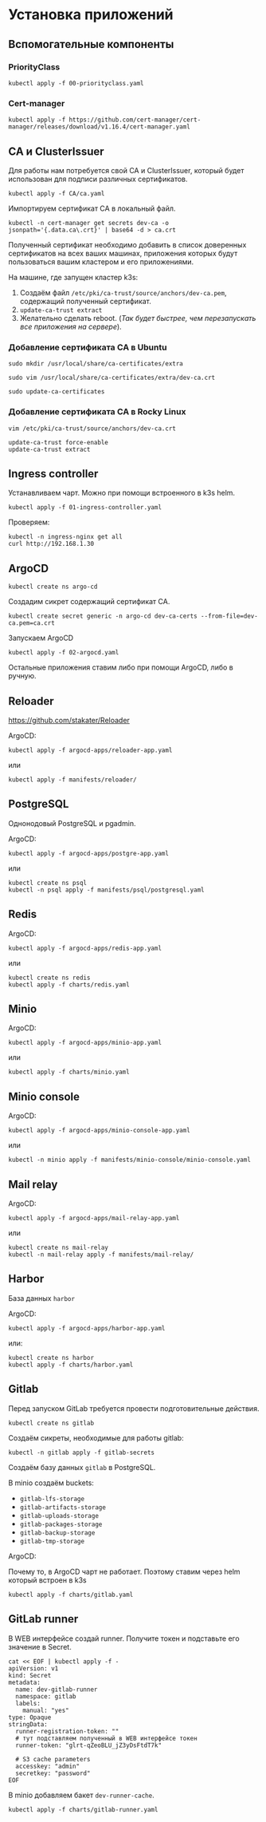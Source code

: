# Установка приложений

## Вспомогательные компоненты

### PriorityClass

```shell
kubectl apply -f 00-priorityclass.yaml
```

### Cert-manager

```shell
kubectl apply -f https://github.com/cert-manager/cert-manager/releases/download/v1.16.4/cert-manager.yaml
```

## CA и ClusterIssuer

Для работы нам потребуется свой CA и ClusterIssuer, который будет использован для подписи различных сертификатов.

```shell
kubectl apply -f CA/ca.yaml
```

Импортируем сертификат CA в локальный файл.

```shell
kubectl -n cert-manager get secrets dev-ca -o jsonpath='{.data.ca\.crt}' | base64 -d > ca.crt
```

Полученный сертификат необходимо добавить в список доверенных сертификатов на всех ваших машинах,
приложения которых будут пользоваться вашим кластером и его приложениями.

На машине, где запущен кластер k3s:

1. Создаём файл `/etc/pki/ca-trust/source/anchors/dev-ca.pem`, содержащий полученный сертификат.
2. `update-ca-trust extract`
3. Желательно сделать reboot. (*Так будет быстрее, чем перезапускать все приложения на сервере*).

### Добавление сертификата CA в Ubuntu

```shell
sudo mkdir /usr/local/share/ca-certificates/extra
```

```shell
sudo vim /usr/local/share/ca-certificates/extra/dev-ca.crt
```

```shell
sudo update-ca-certificates
```

### Добавление сертификата CA в Rocky Linux

```shell
vim /etc/pki/ca-trust/source/anchors/dev-ca.crt
```

```shell
update-ca-trust force-enable
update-ca-trust extract
```

## Ingress controller

Устанавливаем чарт. Можно при помощи встроенного в k3s helm.

```shell
kubectl apply -f 01-ingress-controller.yaml
```

Проверяем:

```shell
kubectl -n ingress-nginx get all
curl http://192.168.1.30
```

## ArgoCD

```shell
kubectl create ns argo-cd
```

Создадим сикрет содержащий сертификат CA.

```shell
kubectl create secret generic -n argo-cd dev-ca-certs --from-file=dev-ca.pem=ca.crt
```

Запускаем ArgoCD

```shell
kubectl apply -f 02-argocd.yaml
```

Остальные приложения ставим либо при помощи ArgoCD, либо в ручную.

## Reloader

https://github.com/stakater/Reloader

ArgoCD:

```shell
kubectl apply -f argocd-apps/reloader-app.yaml
```

или

```shell
kubectl apply -f manifests/reloader/
```

## PostgreSQL

Однонодовый PostgreSQL и pgadmin.

ArgoCD:

```shell
kubectl apply -f argocd-apps/postgre-app.yaml
```

или

```shell
kubectl create ns psql
kubectl -n psql apply -f manifests/psql/postgresql.yaml
```

## Redis

ArgoCD:

```shell
kubectl apply -f argocd-apps/redis-app.yaml
```

или

```shell
kubectl create ns redis
kubectl apply -f charts/redis.yaml
```

## Minio

ArgoCD:

```shell
kubectl apply -f argocd-apps/minio-app.yaml
```

или

```shell
kubectl apply -f charts/minio.yaml
```

## Minio console

ArgoCD:

```shell
kubectl apply -f argocd-apps/minio-console-app.yaml
```

или

```shell
kubectl -n minio apply -f manifests/minio-console/minio-console.yaml
```

## Mail relay

ArgoCD:

```shell
kubectl apply -f argocd-apps/mail-relay-app.yaml
```

или

```shell
kubectl create ns mail-relay
kubectl -n mail-relay apply -f manifests/mail-relay/
```

## Harbor

База данных `harbor`

ArgoCD:

```shell
kubectl apply -f argocd-apps/harbor-app.yaml
```

или:

```shell
kubectl create ns harbor
kubectl apply -f charts/harbor.yaml
```

## Gitlab

Перед запуском GitLab требуется провести подготовительные действия.

```shell
kubectl create ns gitlab
```

Создаём сикреты, необходимые для работы gitlab:

```shell
kubectl -n gitlab apply -f gitlab-secrets
```

Создаём базу данных `gitlab` в PostgreSQL.

В minio создаём buckets:

- `gitlab-lfs-storage`
- `gitlab-artifacts-storage`
- `gitlab-uploads-storage`
- `gitlab-packages-storage`
- `gitlab-backup-storage`
- `gitlab-tmp-storage`

ArgoCD:

Почему то, в ArgoCD чарт не работает. Поэтому ставим через helm который встроен в k3s

```shell
kubectl apply -f charts/gitlab.yaml
```

## GitLab runner

В WEB интерфейсе создай runner. Получите токен и подставьте eго значение в Secret.

```shell
cat << EOF | kubectl apply -f -
apiVersion: v1
kind: Secret
metadata:
  name: dev-gitlab-runner
  namespace: gitlab
  labels:
    manual: "yes"
type: Opaque
stringData:
  runner-registration-token: ""
  # тут подставляем полученный в WEB интерфейсе токен
  runner-token: "glrt-qZeoBLU_jZ3yDsFtdT7k"
  
  # S3 cache parameters
  accesskey: "admin"
  secretkey: "password"
EOF
```

В minio добавляем бакет `dev-runner-cache`.

```shell
kubectl apply -f charts/gitlab-runner.yaml
```

